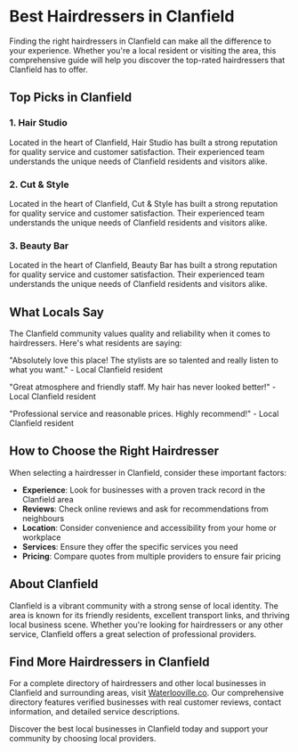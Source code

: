 # Best Hairdressers in Clanfield

Finding the right hairdressers in Clanfield can make all the difference to your experience. Whether you're a local resident or visiting the area, this comprehensive guide will help you discover the top-rated hairdressers that Clanfield has to offer.

## Top Picks in Clanfield

### 1. Hair Studio
Located in the heart of Clanfield, Hair Studio has built a strong reputation for quality service and customer satisfaction. Their experienced team understands the unique needs of Clanfield residents and visitors alike.

### 2. Cut & Style
Located in the heart of Clanfield, Cut & Style has built a strong reputation for quality service and customer satisfaction. Their experienced team understands the unique needs of Clanfield residents and visitors alike.

### 3. Beauty Bar
Located in the heart of Clanfield, Beauty Bar has built a strong reputation for quality service and customer satisfaction. Their experienced team understands the unique needs of Clanfield residents and visitors alike.

## What Locals Say

The Clanfield community values quality and reliability when it comes to hairdressers. Here's what residents are saying:

"Absolutely love this place! The stylists are so talented and really listen to what you want." - Local Clanfield resident

"Great atmosphere and friendly staff. My hair has never looked better!" - Local Clanfield resident

"Professional service and reasonable prices. Highly recommend!" - Local Clanfield resident

## How to Choose the Right Hairdresser

When selecting a hairdresser in Clanfield, consider these important factors:

- **Experience**: Look for businesses with a proven track record in the Clanfield area
- **Reviews**: Check online reviews and ask for recommendations from neighbours
- **Location**: Consider convenience and accessibility from your home or workplace
- **Services**: Ensure they offer the specific services you need
- **Pricing**: Compare quotes from multiple providers to ensure fair pricing

## About Clanfield

Clanfield is a vibrant community with a strong sense of local identity. The area is known for its friendly residents, excellent transport links, and thriving local business scene. Whether you're looking for hairdressers or any other service, Clanfield offers a great selection of professional providers.

## Find More Hairdressers in Clanfield

For a complete directory of hairdressers and other local businesses in Clanfield and surrounding areas, visit [Waterlooville.co](https://waterlooville.co). Our comprehensive directory features verified businesses with real customer reviews, contact information, and detailed service descriptions.

Discover the best local businesses in Clanfield today and support your community by choosing local providers.

